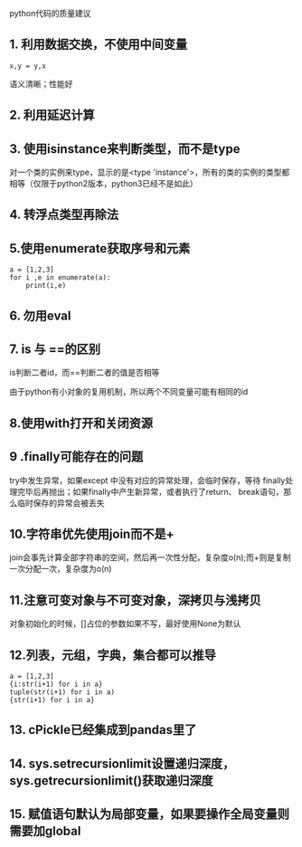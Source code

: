 python代码的质量建议

## 1. 利用数据交换，不使用中间变量

```
x,y = y,x
```

语义清晰；性能好

## 2. 利用延迟计算

## 3. 使用isinstance来判断类型，而不是type

对一个类的实例来type，显示的是<type 'instance'>，所有的类的实例的类型都相等（仅限于python2版本，python3已经不是如此）

## 4. 转浮点类型再除法

## 5.使用enumerate获取序号和元素

```
a = [1,2,3]
for i ,e in enumerate(a):
    print(i,e)
```

## 6. 勿用eval

## 7. is 与 ==的区别

is判断二者id，而==判断二者的值是否相等

由于python有小对象的复用机制，所以两个不同变量可能有相同的id

## 8.使用with打开和关闭资源

## 9 .finally可能存在的问题

try中发生异常，如果except 中没有对应的异常处理，会临时保存，等待 finally处理完毕后再抛出；如果finally中产生新异常，或者执行了return、 break语句，那么临时保存的异常会被丢失

## 10.字符串优先使用join而不是+

join会事先计算全部字符串的空间，然后再一次性分配，复杂度o(n);而+则是复制一次分配一次，复杂度为o(n)

## 11.注意可变对象与不可变对象，深拷贝与浅拷贝

对象初始化的时候，[]占位的参数如果不写，最好使用None为默认

## 12.列表，元组，字典，集合都可以推导

```
a = [1,2,3]
{i:str(i+1) for i in a}
tuple(str(i+1) for i in a)
{str(i+1) for i in a}
```



## 13. cPickle已经集成到pandas里了

## 14. sys.setrecursionlimit设置递归深度，sys.getrecursionlimit()获取递归深度

## 15. 赋值语句默认为局部变量，如果要操作全局变量则需要加global



